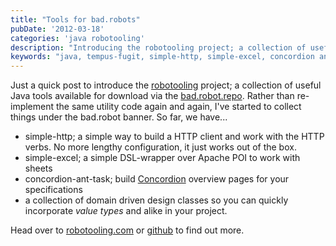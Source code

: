 ```yaml
---
title: "Tools for bad.robots"
pubDate: '2012-03-18'
categories: 'java robotooling'
description: "Introducing the robotooling project; a collection of useful Java tools (capturing the things I do again and again)"
keywords: "java, tempus-fugit, simple-http, simple-excel, concordion ant task"
---
```


Just a quick post to introduce the [robotooling](http://robotooling.com) project;
a collection of useful Java tools available for download via the [bad.robot.repo](http://robotooling.com/maven).
Rather than re-implement the same utility code again and again, I've started to collect things under the bad.robot
banner. So far, we have...

<!-- more -->

* simple-http; a simple way to build a HTTP client and work with the HTTP verbs. No more lengthy configuration,
it just works out of the box.
* simple-excel; a simple DSL-wrapper over Apache POI to work with sheets
* concordion-ant-task; build [Concordion](http://www.concordion.org/) overview pages for your specifications
* a collection of domain driven design classes so you can quickly incorporate _value types_ and alike in your project.

Head over to [robotooling.com](http://robotooling.com) or [github](https://github.com/tobyweston) to find out
more.